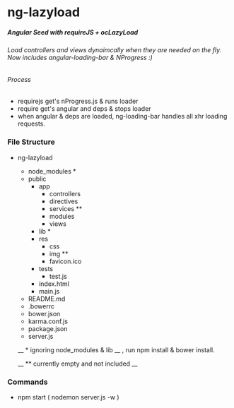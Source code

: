 # ng-lazyload
##### Angular Seed with requireJS + ocLazyLoad
###### Load controllers and views dynaimcally when they are needed on the fly. Now includes angular-loading-bar & NProgress :)

###### Process
- requirejs get's nProgress.js & runs loader
- require get's angular and deps & stops loader
- when angular & deps are loaded, ng-loading-bar handles all xhr loading requests.

### File Structure

- ng-lazyload
  - node_modules *
  - public
    - app
      - controllers
      - directives
      - services **
      - modules
      - views
    - lib *
    - res
      - css
      - img **
      - favicon.ico
    - tests
      - test.js
    - index.html
    - main.js
  - README.md
  - .bowerrc
  - bower.json
  - karma.conf.js
  - package.json
  - server.js

  __ * ignoring node_modules & lib __ , run npm install & bower install.

  __ ** currently empty and not included __ 

### Commands
- npm start  ( nodemon server.js -w )